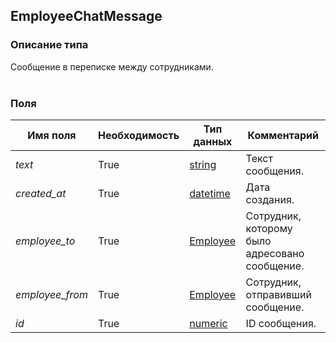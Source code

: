 
## EmployeeChatMessage

### Описание типа
Сообщение в переписке между сотрудниками.<br/><br/>
### Поля

| Имя поля | Необходимость | Тип данных | Комментарий |
|---|---|---|---|
|*text*|True|[string](/types/string)|Текст сообщения.<br/>|
|*created_at*|True|[datetime](/types/datetime)|Дата создания.<br/>|
|*employee_to*|True|[Employee](/types/Employee)|Сотрудник, которому было адресовано сообщение.<br/>|
|*employee_from*|True|[Employee](/types/Employee)|Сотрудник, отправивший сообщение.<br/>|
|*id*|True|[numeric](/types/numeric)|ID сообщения.<br/>|
